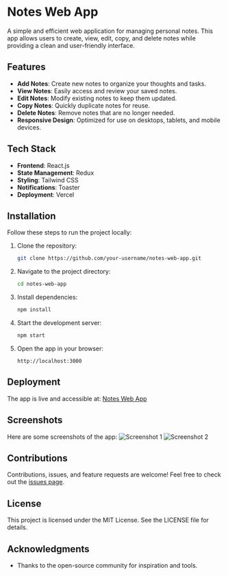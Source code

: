 # Notes Web App

A simple and efficient web application for managing personal notes. This app allows users to create, view, edit, copy, and delete notes while providing a clean and user-friendly interface.

## Features

- **Add Notes**: Create new notes to organize your thoughts and tasks.
- **View Notes**: Easily access and review your saved notes.
- **Edit Notes**: Modify existing notes to keep them updated.
- **Copy Notes**: Quickly duplicate notes for reuse.
- **Delete Notes**: Remove notes that are no longer needed.
- **Responsive Design**: Optimized for use on desktops, tablets, and mobile devices.

## Tech Stack

- **Frontend**: React.js
- **State Management**: Redux
- **Styling**: Tailwind CSS
- **Notifications**: Toaster
- **Deployment**: Vercel

## Installation

Follow these steps to run the project locally:

1. Clone the repository:
   ```bash
   git clone https://github.com/your-username/notes-web-app.git
   ```

2. Navigate to the project directory:
   ```bash
   cd notes-web-app
   ```

3. Install dependencies:
   ```bash
   npm install
   ```

4. Start the development server:
   ```bash
   npm start
   ```

5. Open the app in your browser:
   ```
   http://localhost:3000
   ```

## Deployment

The app is live and accessible at: [Notes Web App](https://notes-app-vert-two.vercel.app/)

## Screenshots

Here are some screenshots of the app: 
![Screenshot 1](/NotesApp/src/assets/Desktop_1.png)
![Screenshot 2](/NotesApp/src/assets/Desktop_2.png)


## Contributions

Contributions, issues, and feature requests are welcome! Feel free to check out the [issues page](https://github.com/your-username/notes-web-app/issues).

## License

This project is licensed under the MIT License. See the LICENSE file for details.

## Acknowledgments

- Thanks to the open-source community for inspiration and tools.
